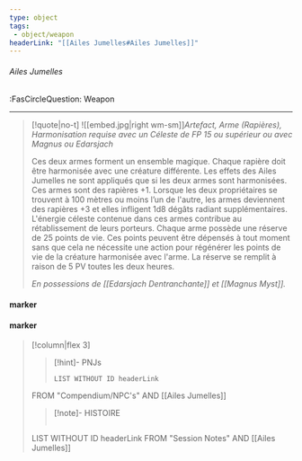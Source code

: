 ```yaml
---
type: object
tags:
 - object/weapon
headerLink: "[[Ailes Jumelles#Ailes Jumelles]]"
---
```


###### Ailes Jumelles
<span class="sub2">:FasCircleQuestion: Weapon</span>
___

> [!quote|no-t]
>![[embed.jpg|right wm-sm]]_Artefact, Arme (Rapières), Harmonisation requise avec un Céleste de FP 15 ou supérieur ou avec Magnus ou Edarsjach_ 
>
>Ces deux armes forment un ensemble magique. Chaque rapière doit être harmonisée avec une créature différente. Les effets des Ailes Jumelles ne sont appliqués que si les deux armes sont harmonisées. Ces armes sont des rapières +1. Lorsque les deux propriétaires se trouvent à 100 mètres ou moins l’un de l'autre, les armes deviennent des rapières +3 et elles infligent 1d8 dégâts radiant supplémentaires. L'énergie céleste contenue dans ces armes contribue au rétablissement de leurs porteurs. Chaque arme possède une réserve de 25 points de vie. Ces points peuvent être dépensés à tout moment sans que cela ne nécessite une action pour régénérer les points de vie de la créature harmonisée avec l'arme. La réserve se remplit à raison de 5 PV toutes les deux heures.
>
>*En possessions de [[Edarsjach Dentranchante]] et [[Magnus Myst]].*
<span class="clearfix"></span>

#### marker
#### marker
> [!column|flex 3]
>>[!hint]- PNJs
>>```dataview
>>LIST WITHOUT ID headerLink
>FROM "Compendium/NPC's" AND [[Ailes Jumelles]]
>
>>[!note]- HISTOIRE
>>```dataview
>LIST WITHOUT ID headerLink
>FROM "Session Notes" AND [[Ailes Jumelles]]